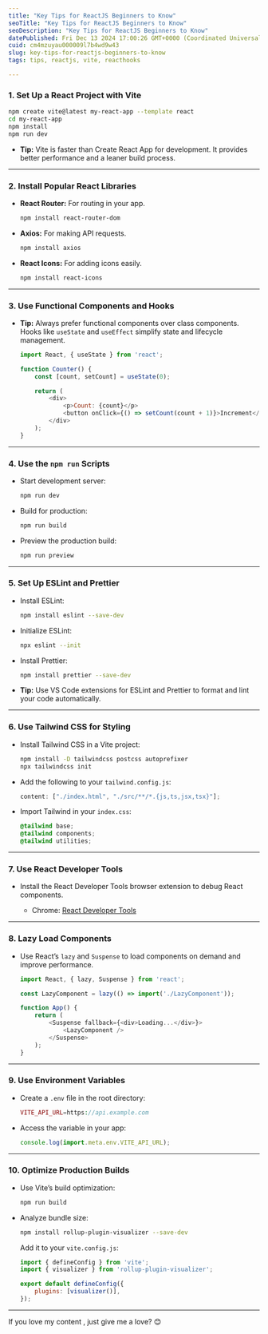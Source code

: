 ```yaml
---
title: "Key Tips for ReactJS Beginners to Know"
seoTitle: "Key Tips for ReactJS Beginners to Know"
seoDescription: "Key Tips for ReactJS Beginners to Know"
datePublished: Fri Dec 13 2024 17:00:26 GMT+0000 (Coordinated Universal Time)
cuid: cm4mzuyau000009l7b4wd9w43
slug: key-tips-for-reactjs-beginners-to-know
tags: tips, reactjs, vite, reacthooks

---
```


### 1\. **Set Up a React Project with Vite**

```bash
npm create vite@latest my-react-app --template react
cd my-react-app
npm install
npm run dev
```

* **Tip:** Vite is faster than Create React App for development. It provides better performance and a leaner build process.
    

---

### 2\. **Install Popular React Libraries**

* **React Router:** For routing in your app.
    
    ```bash
    npm install react-router-dom
    ```
    
* **Axios:** For making API requests.
    
    ```bash
    npm install axios
    ```
    
* **React Icons:** For adding icons easily.
    
    ```bash
    npm install react-icons
    ```
    

---

### 3\. **Use Functional Components and Hooks**

* **Tip:** Always prefer functional components over class components. Hooks like `useState` and `useEffect` simplify state and lifecycle management.
    
    ```javascript
    import React, { useState } from 'react';
    
    function Counter() {
        const [count, setCount] = useState(0);
    
        return (
            <div>
                <p>Count: {count}</p>
                <button onClick={() => setCount(count + 1)}>Increment</button>
            </div>
        );
    }
    ```
    

---

### 4\. **Use the** `npm run` Scripts

* Start development server:
    
    ```bash
    npm run dev
    ```
    
* Build for production:
    
    ```bash
    npm run build
    ```
    
* Preview the production build:
    
    ```bash
    npm run preview
    ```
    

---

### 5\. **Set Up ESLint and Prettier**

* Install ESLint:
    
    ```bash
    npm install eslint --save-dev
    ```
    
* Initialize ESLint:
    
    ```bash
    npx eslint --init
    ```
    
* Install Prettier:
    
    ```bash
    npm install prettier --save-dev
    ```
    
* **Tip:** Use VS Code extensions for ESLint and Prettier to format and lint your code automatically.
    

---

### 6\. **Use Tailwind CSS for Styling**

* Install Tailwind CSS in a Vite project:
    
    ```bash
    npm install -D tailwindcss postcss autoprefixer
    npx tailwindcss init
    ```
    
* Add the following to your `tailwind.config.js`:
    
    ```javascript
    content: ["./index.html", "./src/**/*.{js,ts,jsx,tsx}"];
    ```
    
* Import Tailwind in your `index.css`:
    
    ```css
    @tailwind base;
    @tailwind components;
    @tailwind utilities;
    ```
    

---

### 7\. **Use React Developer Tools**

* Install the React Developer Tools browser extension to debug React components.
    
    * Chrome: [React Developer Tools](https://chrome.google.com/webstore/detail/react-developer-tools/fmkadmapgofadopljbjfkapdkoienihi)
        

---

### 8\. **Lazy Load Components**

* Use React’s `lazy` and `Suspense` to load components on demand and improve performance.
    
    ```javascript
    import React, { lazy, Suspense } from 'react';
    
    const LazyComponent = lazy(() => import('./LazyComponent'));
    
    function App() {
        return (
            <Suspense fallback={<div>Loading...</div>}>
                <LazyComponent />
            </Suspense>
        );
    }
    ```
    

---

### 9\. **Use Environment Variables**

* Create a `.env` file in the root directory:
    
    ```php
    VITE_API_URL=https://api.example.com
    ```
    
* Access the variable in your app:
    
    ```javascript
    console.log(import.meta.env.VITE_API_URL);
    ```
    

---

### 10\. **Optimize Production Builds**

* Use Vite’s build optimization:
    
    ```bash
    npm run build
    ```
    
* Analyze bundle size:
    
    ```bash
    npm install rollup-plugin-visualizer --save-dev
    ```
    
    Add it to your `vite.config.js`:
    
    ```javascript
    import { defineConfig } from 'vite';
    import { visualizer } from 'rollup-plugin-visualizer';
    
    export default defineConfig({
        plugins: [visualizer()],
    });
    ```
    

---

If you love my content , just give me a love? 😊